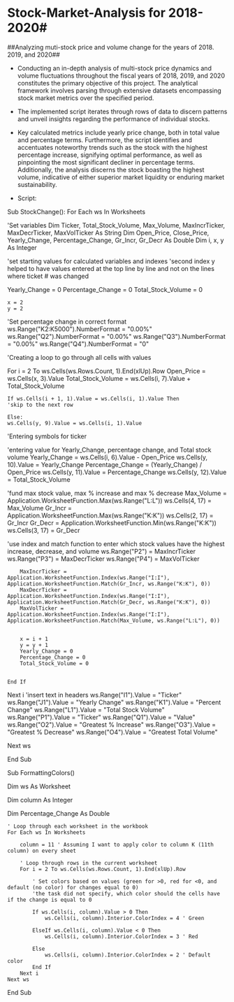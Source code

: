 # Stock-Market-Analysis for 2018-2020#

##Analyzing muti-stock price and volume change for the years of 2018. 2019, and 2020##

* Conducting an in-depth analysis of multi-stock price dynamics and volume fluctuations throughout the fiscal years of 2018, 2019, and 2020 constitutes the primary objective of this project. The analytical framework involves parsing through extensive datasets encompassing stock market metrics over the specified period.
* The implemented script iterates through rows of data to discern patterns and unveil insights regarding the performance of individual stocks.
* Key calculated metrics include yearly price change, both in total value and percentage terms. Furthermore, the script identifies and accentuates noteworthy trends such as the stock with the highest percentage increase, signifying optimal performance, as well as pinpointing the most significant decliner in percentage terms. Additionally, the analysis discerns the stock boasting the highest volume, indicative of either superior market liquidity or enduring market sustainability.

* Script:

Sub StockChange():
For Each ws In Worksheets

'Set variables
Dim Ticker, Total_Stock_Volume, Max_Volume, MaxIncrTicker, MaxDecrTicker, MaxVolTicker As String
Dim Open_Price, Close_Price, Yearly_Change, Percentage_Change, Gr_Incr, Gr_Decr As Double
Dim i, x, y As Integer

'set starting values for calculated variables and indexes
'second index y helped to have values entered at the top line by line and not on the lines where ticket # was changed

Yearly_Change = 0
Percentage_Change = 0
Total_Stock_Volume = 0

    x = 2
    y = 2

'Set percentage change in correct format
ws.Range("K2:K5000").NumberFormat = "0.00%"
ws.Range("Q2").NumberFormat = "0.00%"
ws.Range("Q3").NumberFormat = "0.00%"
ws.Range("Q4").NumberFormat = "0"


'Creating a loop to go through all cells with values

For i = 2 To ws.Cells(ws.Rows.Count, 1).End(xlUp).Row
Open_Price = ws.Cells(x, 3).Value
Total_Stock_Volume = ws.Cells(i, 7).Value + Total_Stock_Volume

    If ws.Cells(i + 1, 1).Value = ws.Cells(i, 1).Value Then
    'skip to the next row
    
    Else:
    ws.Cells(y, 9).Value = ws.Cells(i, 1).Value
'Entering symbols for ticker

'entering value for Yearly_Change, percentage change, and Total stock volume
        Yearly_Change = ws.Cells(i, 6).Value - Open_Price
        ws.Cells(y, 10).Value = Yearly_Change
        Percentage_Change = (Yearly_Change) / Open_Price
        ws.Cells(y, 11).Value = Percentage_Change
        ws.Cells(y, 12).Value = Total_Stock_Volume
        
'fund max stock value, max % increase and max % decrease
        Max_Volume = Application.WorksheetFunction.Max(ws.Range("L:L"))
        ws.Cells(4, 17) = Max_Volume
        Gr_Incr = Application.WorksheetFunction.Max(ws.Range("K:K"))
        ws.Cells(2, 17) = Gr_Incr
        Gr_Decr = Application.WorksheetFunction.Min(ws.Range("K:K"))
        ws.Cells(3, 17) = Gr_Decr
        
'use index and match function to enter which stock values have the highest increase, decrease, and volume
        ws.Range("P2") = MaxIncrTicker
        ws.Range("P3") = MaxDecrTicker
        ws.Range("P4") = MaxVolTicker
        
        MaxIncrTicker = Application.WorksheetFunction.Index(ws.Range("I:I"), Application.WorksheetFunction.Match(Gr_Incr, ws.Range("K:K"), 0))
        MaxDecrTicker = Application.WorksheetFunction.Index(ws.Range("I:I"), Application.WorksheetFunction.Match(Gr_Decr, ws.Range("K:K"), 0))
        MaxVolTicker = Application.WorksheetFunction.Index(ws.Range("I:I"), Application.WorksheetFunction.Match(Max_Volume, ws.Range("L:L"), 0))
        
        
        x = i + 1
        y = y + 1
        Yearly_Change = 0
        Percentage_Change = 0
        Total_Stock_Volume = 0


    End If

Next i
'insert text in headers
ws.Range("I1").Value = "Ticker"
ws.Range("J1").Value = "Yearly Change"
ws.Range("K1").Value = "Percent Change"
ws.Range("L1").Value = "Total Stock Volume"
ws.Range("P1").Value = "Ticker"
ws.Range("Q1").Value = "Value"
ws.Range("O2").Value = "Greatest % Increase"
ws.Range("O3").Value = "Greatest % Decrease"
ws.Range("O4").Value = "Greatest Total Volume"

Next ws


End Sub


Sub FormattingColors()


Dim ws As Worksheet
    
Dim column As Integer
    
Dim Percentage_Change As Double

    ' Loop through each worksheet in the workbook
    For Each ws In Worksheets
    
        column = 11 ' Assuming I want to apply color to column K (11th column) on every sheet

        ' Loop through rows in the current worksheet
        For i = 2 To ws.Cells(ws.Rows.Count, 1).End(xlUp).Row
        
            ' Set colors based on values (green for >0, red for <0, and default (no color) for changes equal to 0)
            'the task did not specify, which color should the cells have if the change is equal to 0
            
            If ws.Cells(i, column).Value > 0 Then
                ws.Cells(i, column).Interior.ColorIndex = 4 ' Green
                
            ElseIf ws.Cells(i, column).Value < 0 Then
                ws.Cells(i, column).Interior.ColorIndex = 3 ' Red
                
            Else
                ws.Cells(i, column).Interior.ColorIndex = 2 ' Default color
            End If
        Next i
    Next ws
End Sub






